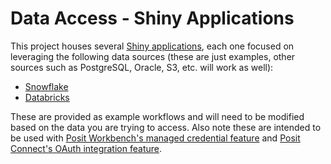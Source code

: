 # Data Access - Shiny Applications

This project houses several [Shiny applications](https://shiny.posit.co/), each one focused on leveraging
the following data sources (these are just examples, other sources such as
PostgreSQL, Oracle, S3, etc. will work as well):

* [Snowflake](data_access_shiny_snowflake/README.md)
* [Databricks](data_access_shiny_databricks/README.md)

These are provided as example workflows and will need to be modified based on the
data you are trying to access. Also note these are intended to be used with
[Posit Workbench's managed credential feature](https://docs.posit.co/ide/server-pro/user/2024.12.1/posit-workbench/managed-credentials/managed-credentials.html) and
[Posit Connect's OAuth integration feature](https://docs.posit.co/connect/user/oauth-integrations/).